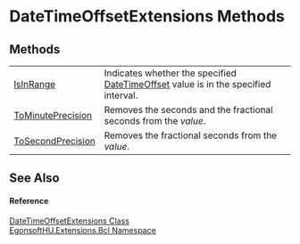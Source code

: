 # DateTimeOffsetExtensions Methods




## Methods
<table>
<tr>
<td><a href="M_EgonsoftHU_Extensions_Bcl_DateTimeOffsetExtensions_IsInRange.md">IsInRange</a></td>
<td>Indicates whether the specified <a href="https://learn.microsoft.com/dotnet/api/system.datetimeoffset" target="_blank" rel="noopener noreferrer">DateTimeOffset</a> value is in the specified interval.</td></tr>
<tr>
<td><a href="M_EgonsoftHU_Extensions_Bcl_DateTimeOffsetExtensions_ToMinutePrecision.md">ToMinutePrecision</a></td>
<td>Removes the seconds and the fractional seconds from the <em>value</em>.</td></tr>
<tr>
<td><a href="M_EgonsoftHU_Extensions_Bcl_DateTimeOffsetExtensions_ToSecondPrecision.md">ToSecondPrecision</a></td>
<td>Removes the fractional seconds from the <em>value</em>.</td></tr>
</table>

## See Also


#### Reference
<a href="T_EgonsoftHU_Extensions_Bcl_DateTimeOffsetExtensions.md">DateTimeOffsetExtensions Class</a>  
<a href="N_EgonsoftHU_Extensions_Bcl.md">EgonsoftHU.Extensions.Bcl Namespace</a>  
